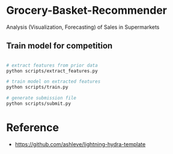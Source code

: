 # Grocery-Basket-Recommender

Analysis (Visualization, Forecasting) of Sales in Supermarkets

## Train model for competition

```bash
 
# extract features from prior data
python scripts/extract_features.py

# train model on extracted features
python scripts/train.py

# generate submission file
python scripts/submit.py
```

# Reference

- https://github.com/ashleve/lightning-hydra-template